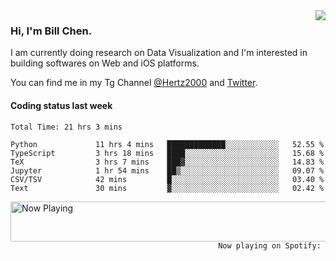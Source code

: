 <img  align="right" src="https://github-readme-stats.vercel.app/api?username=BillChen2k&show_icons=false&count_private=true&hide_title=true">

### Hi, I'm Bill Chen.

I am currently doing research on Data Visualization and I'm interested in building softwares on Web and iOS platforms.

You can find me in my Tg Channel [@Hertz2000](https://t.me/Hertz2000) and [Twitter](https://twitter.com/billchen2k).

#### Coding status last week

<!--START_SECTION:waka-->

```text
Total Time: 21 hrs 3 mins

Python             11 hrs 4 mins   █████████████░░░░░░░░░░░░   52.55 %
TypeScript         3 hrs 18 mins   ████░░░░░░░░░░░░░░░░░░░░░   15.68 %
TeX                3 hrs 7 mins    ███▓░░░░░░░░░░░░░░░░░░░░░   14.83 %
Jupyter            1 hr 54 mins    ██▒░░░░░░░░░░░░░░░░░░░░░░   09.07 %
CSV/TSV            42 mins         █░░░░░░░░░░░░░░░░░░░░░░░░   03.40 %
Text               30 mins         ▓░░░░░░░░░░░░░░░░░░░░░░░░   02.42 %
```

<!--END_SECTION:waka-->


<div>
<a href="https://spotify-now-playing.billchen2k.vercel.app/now-playing?open">
   <img align="right" src="https://spotify-now-playing.billchen2k.vercel.app/now-playing" width="540" height="64" alt="Now Playing">
</a>
</div>

<div>
<p align="right"><code>Now playing on Spotify: </code></p>
</div>

<!--
**BillChen2K/BillChen2K** is a ✨ _special_ ✨ repository because its `README.md` (this file) appears on your GitHub profile.

Here are some ideas to get you started:

- 🔭 I’m currently working on ...
- 🌱 I’m currently learning ...
- 👯 I’m looking to collaborate on ...
- 🤔 I’m looking for help with ...
- 💬 Ask me about ...
- 📫 How to reach me: ...
- 😄 Pronouns: ...
- ⚡ Fun fact: ...
-->
